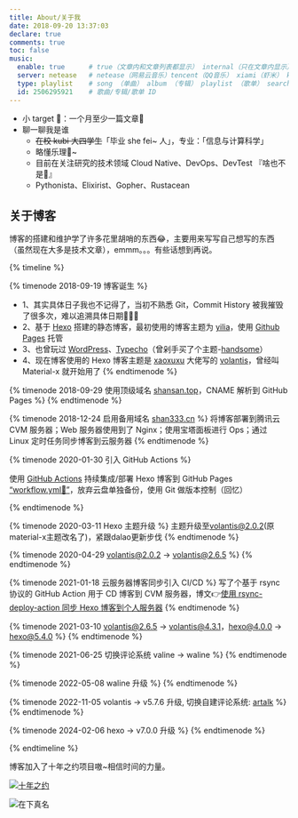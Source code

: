 ```yaml
---
title: About/关于我
date: 2018-09-20 13:37:03
declare: true
comments: true
toc: false
music:
  enable: true      # true（文章内和文章列表都显示） internal（只在文章内显示）
  server: netease   # netease（网易云音乐）tencent（QQ音乐） xiami（虾米） kugou（酷狗）
  type: playlist    # song （单曲） album （专辑） playlist （歌单） search （搜索）
  id: 2506295921    # 歌曲/专辑/歌单 ID
---
```


- 小 target 🚩：一个月至少一篇文章📌
- 聊一聊我是谁
  - ~~在校 kubi 大四学生~~「毕业 she fei~ 人」，专业：「信息与计算科学」
  - 略懂乐理🎹~
  - 目前在关注研究的技术领域 Cloud Native、DevOps、DevTest 『啥也不是🤨』
  - Pythonista、Elixirist、Gopher、Rustacean

## 关于博客

博客的搭建和维护学了许多花里胡哨的东西😂，主要用来写写自己想写的东西（虽然现在大多是技术文章），emmm。。。有些话想到再说。

{% timeline %}

{% timenode 2018-09-19 博客诞生 %}
- 1、其实具体日子我也不记得了，当初不熟悉 Git，Commit History 被我摧毁了很多次，难以追溯具体日期🤣🤦‍♂️
- 2、基于 [Hexo](https://hexo.io/zh-cn/docs/index.html) 搭建的静态博客，最初使用的博客主题为 [yilia](https://github.com/litten/hexo-theme-yilia)，使用 [Github Pages](https://help.github.com/cn#github-pages-basics) 托管
- 3、也曾玩过 [WordPress](https://wordpress.org/support/)、[Typecho](https://github.com/typecho/typecho)（曾剁手买了个主题-[handsome](https://www.ihewro.com/archives/489/)）
- 4、现在博客使用的 Hexo 博客主题是 [xaoxuxu](https://xaoxuu.com/blog/) 大佬写的 [volantis](https://github.com/volantis-x/hexo-theme-volantis/tree/4.3.1)，曾经叫 Material-x 就开始用了
{% endtimenode %}

{% timenode 2018-09-29 使用顶级域名 [shansan.top](https://shansan.top)，CNAME 解析到 GitHub Pages %}
{% endtimenode %}

{% timenode 2018-12-24 启用备用域名 [shan333.cn](https://shan333.cn) %}
将博客部署到腾讯云 CVM 服务器；Web 服务器使用到了 Nginx；使用宝塔面板进行 Ops；通过 Linux 定时任务同步博客到云服务器
{% endtimenode %}

{% timenode 2020-01-30 引入 GitHub Actions %}

使用 [GitHub Actions](https://github.com/features/actions) 持续集成/部署 Hexo 博客到 GitHub Pages [“workflow.yml🔗”](https://github.com/yeshan333/actions-for-hexo-blog/blob/main/.github/workflows/hexo-ci.yaml)，放弃云盘单独备份，使用 Git 做版本控制（回忆）

{% endtimenode %}

{% timenode 2020-03-11 Hexo 主题升级 %}
主题升级至[volantis@2.0.2](https://volantis.js.org/)(原material-x主题改名了)，紧跟dalao更新步伐
{% endtimenode %}

{% timenode 2020-04-29 volantis@2.0.2 -> volantis@2.6.5 %}
{% endtimenode %}

{% timenode 2021-01-18 云服务器博客同步引入 CI/CD %}
写了个基于 rsync 协议的 GitHub Action 用于 CD 博客到 CVM 服务器，博文👉[使用 rsync-deploy-action 同步 Hexo 博客到个人服务器](https://shan333.cn/2021/01/19/hexo-blog-synchronization-with-rsync/)
{% endtimenode %}

{% timenode 2021-03-10 volantis@2.6.5 -> volantis@4.3.1，hexo@4.0.0 -> hexo@5.4.0 %}
{% endtimenode %}

{% timenode 2021-06-25 切换评论系统 valine -> waline %}
{% endtimenode %}

{% timenode 2022-05-08 waline 升级 %}
{% endtimenode %}

{% timenode 2022-11-05 volantis -> v5.7.6 升级, 切换自建评论系统: [artalk](https://artalk.js.org/) %}
{% endtimenode %}

{% timenode 2024-02-06 hexo -> v7.0.0 升级 %}
{% endtimenode %}

{% endtimeline %}

博客加入了十年之约项目嗷~相信时间的力量。

[![十年之约](https://img.foreverblog.cn/logo_en_default.png)](https://www.foreverblog.cn/about.html)

![在下真名](https://s2.ax1x.com/2019/07/02/ZJ7KAO.gif)



